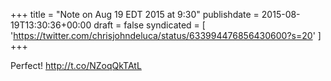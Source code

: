 +++
title = "Note on Aug 19 EDT 2015 at 9:30"
publishdate = 2015-08-19T13:30:36+00:00
draft = false
syndicated = [ 'https://twitter.com/chrisjohndeluca/status/633994476856430600?s=20' ]
+++

Perfect! http://t.co/NZoqQkTAtL
